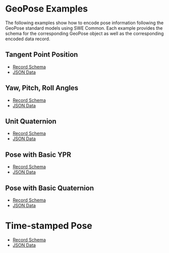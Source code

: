 # GeoPose Examples

The following examples show how to encode pose information following the GeoPose standard models using SWE Common.
Each example provides the schema for the corresponding GeoPose object as well as the corresponding encoded data record.


## Tangent Point Position

* [Record Schema](TangentPointPosition_Schema.json)
* [JSON Data](TangentPointPosition_Data.json)

## Yaw, Pitch, Roll Angles

* [Record Schema](YawPitchRollAngles_Schema.json)
* [JSON Data](YawPitchRollAngles_Data.json)

## Unit Quaternion

* [Record Schema](UnitQuaternion_Schema.json)
* [JSON Data](UnitQuaternion_Data.json)

## Pose with Basic YPR

* [Record Schema](BasicYPR_Schema.json)
* [JSON Data](BasicYPR_Data.json)

## Pose with Basic Quaternion

* [Record Schema](BasicQuaternion_Schema.json)
* [JSON Data](BasicQuaternion_Data.json)

# Time-stamped Pose

* [Record Schema](BasicYPRWithTime_Schema.json)
* [JSON Data](BasicYPRWithTime_Data.json)
